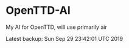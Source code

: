 # OpenTTD-AI
My AI for OpenTTD, will use primarily air

Latest backup: Sun Sep 29 23:42:01 UTC 2019
